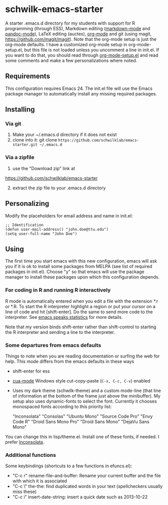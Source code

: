 schwilk-emacs-starter
=====================

A starter .emacs.d directory for my students with support for R programming (through ESS), Markdown editing ([markdown-mode][markdown-mode] and [pandoc-mode][pandoc-mode]), LaTeX editing (auctex), [org-mode][org-mode] and git (using magit, https://github.com/magit/magit). Note that the org-mode setup is just the org-mode defaults. I have a customized org-mode setup in org-mode-setup.el, but this file is not loaded unless you uncomment a line in init.el. If you want to do that, you should read through [org-mode-setup.el](file:lisp/org-mode-setup.el) and read some comments and make a few personalizations where noted.

Requirements
------------

This configuration requires Emacs 24.  The init.el file will use the Emacs package manager to automatically install any missing required packages.

Installing
----------

### Via git
1. Make your ~/.emacs.d directory if it does not exist
2. clone into it: git clone `https://github.com/schwilklab/emacs-starter.git ~/.emacs.d`

### Via a zipfile
1. use the "Download zip" link at

https://github.com/schwilklab/emacs-starter

2. extract the zip file to your .emacs.d directory

Personalizing
-------------
Modify the placeholders for email address and name in init.el:

    ;; Identification
    (defun user-mail-address() "john.doe@ttu.edu")
    (setq user-full-name "John Doe")

Using
-----

The first time you start emacs with this new configuration, emacs will ask you if it is ok to install some packages from MELPA (see list of required packages in init.el). Choose "y" so that emacs will use the package manager to install these packages upon which this configuration depends.

### For coding in R and running R interactively

R mode is automatically entered when you edit a file with the extension *.r or *.R. To start the R interpreter highlight a region or put your cursor on
a line of code and hit [shift-enter]. Do the same to send more code to the interpreter. See [emacs speaks statistics][ess] for more details.

Note that my version binds shift-enter rather than shift-control to starting the R interpreter and sending a line to the interpreter.

### Some departures from emacs defaults

Things to note when you are reading documentation or surfing the web for help. This mode differs from the emacs defaults in these ways

* shift-enter for ess
* [cua-mode][cua-mode] Windows style cut-copy-paste (`C-x, C-c, C-v`) enabled
* Uses my dark theme (schwilk-theme) and a custom mode-line (that line of information at the bottom of the frame just above the minibuffer). My setup also uses dynamic-fonts to select the font. Currently it chooses monospaced fonts according to this priority list:

    "Inconsolata" "Consolas" "Ubuntu Mono" "Source Code Pro" "Envy Code R" "Droid Sans Mono Pro" "Droid Sans Mono" "DejaVu Sans Mono"
    
You can change this in lisp/theme.el. Install one of these fonts, if needed. I prefer [Inconsolata][inconsolata].

### Additional functions

Some keybindings (shortcuts to a few functions in efuncs.el):

* "C-c r"   rename-file-and-buffer: Rename your current buffer and the file with which it is associated
* "C-c \\"  the-the: find duplicated words in your text (spellcheckers usually miss these)
* "C-c i"   insert-date-string: insert a quick date such as 2013-10-22


[cua-mode]:http://www.emacswiki.org/CuaMode
[ess]:http://ess.r-project.org/
[inconsolata]:http://www.levien.com/type/myfonts/inconsolata.html
[markdown-mode]:http://jblevins.org/projects/markdown-mode/
[org-mode]:http://orgmode.org/
[pandoc-mode]:http://joostkremers.github.io/pandoc-mode/
